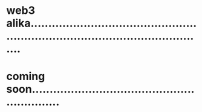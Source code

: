 # web3 alika........................................................................................................
# coming soon.............................................................
